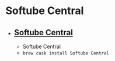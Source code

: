 # Softube Central
- [Softube Central](https://www.softube.com/softube-central/)
  - 
  - Softube Central
  - `brew cask install Softube Central`

